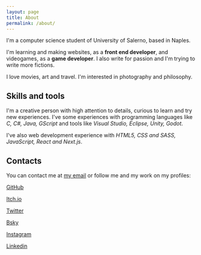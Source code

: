 ```yaml
---
layout: page
title: About
permalink: /about/
---
```


I'm a computer science student of University of Salerno, based in Naples.

I'm learning and making websites, as a **front end developer**, and videogames, as a **game developer**. I also write for passion and I'm trying to write more fictions.

I love movies, art and travel. I'm interested in photography and philosophy.

## Skills and tools
I'm a creative person with high attention to details, curious to learn and try new experiences. I've some experiences with programming languages like _C, C#, Java, GScript_ and tools like _Visual Studio, Eclipse, Unity, Godot_.

I've also web development experience with _HTML5, CSS and SASS, JavaScript, React and Next.js_.

## Contacts
You can contact me at [my email](mailto:antonio.marcone@proton.me) or follow me and my work on my profiles:

[GitHub](https://github.com/amarcone42)

[Itch.io](https://amarcone42.itch.io)

[Twitter](https://www.twitter.com/amarcone42)

[Bsky](https://bsky.app/profile/amarcone.it)

[Instagram](https://www.instagram.com/amarcone42)

[Linkedin](https://www.linkedin.com/in/amarcone42/)
